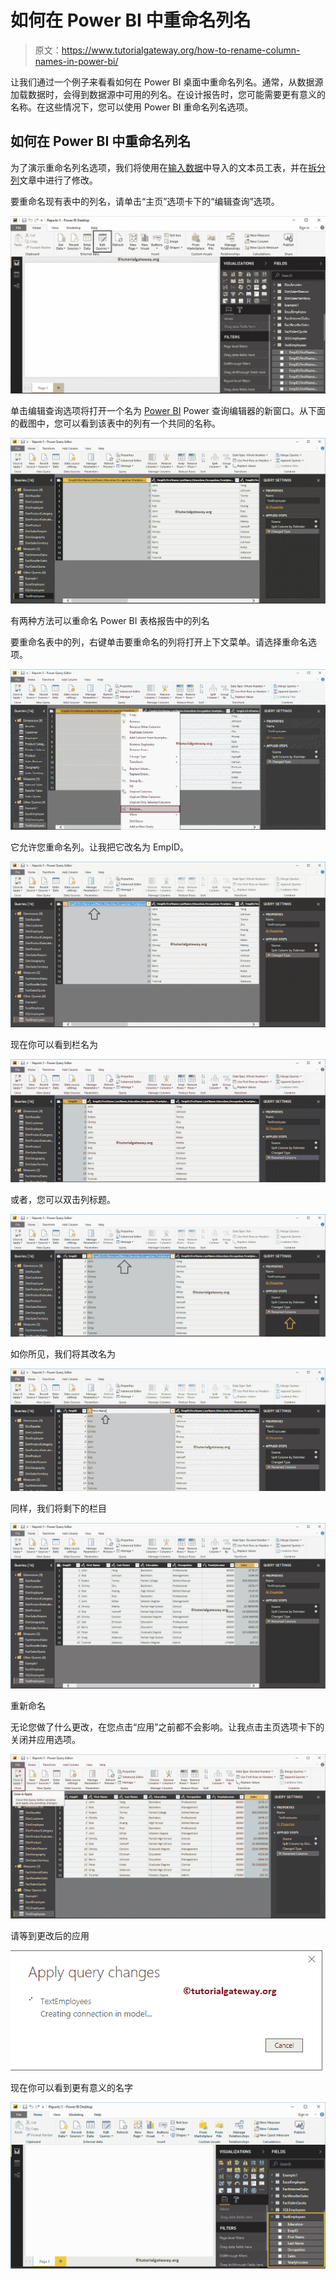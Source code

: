 # 如何在 Power BI 中重命名列名

> 原文：<https://www.tutorialgateway.org/how-to-rename-column-names-in-power-bi/>

让我们通过一个例子来看看如何在 Power BI 桌面中重命名列名。通常，从数据源加载数据时，会得到数据源中可用的列名。在设计报告时，您可能需要更有意义的名称。在这些情况下，您可以使用 Power BI 重命名列名选项。

## 如何在 Power BI 中重命名列名

为了演示重命名列名选项，我们将使用在[输入数据](https://www.tutorialgateway.org/how-to-enter-data-into-power-bi/)中导入的文本员工表，并在[拆分列](https://www.tutorialgateway.org/how-to-split-columns-in-power-bi/)文章中进行了修改。

要重命名现有表中的列名，请单击“主页”选项卡下的“编辑查询”选项。

![How to Rename Column Names in Power BI 1](img/bca6d441c6ad54fee73f8e6992232ee4.png)

单击编辑查询选项将打开一个名为 [Power BI](https://www.tutorialgateway.org/power-bi-tutorial/) Power 查询编辑器的新窗口。从下面的截图中，您可以看到该表中的列有一个共同的名称。

![How to Rename Column Names in Power BI 2](img/db3d07deee96b3085468815bc98b1a84.png)

有两种方法可以重命名 Power BI 表格报告中的列名

要重命名表中的列，右键单击要重命名的列将打开上下文菜单。请选择重命名选项。

![How to Rename Column Names in Power BI 15](img/fb84b305bfbcafe3eba64e7a5fb76bd7.png)

它允许您重命名列。让我把它改名为 EmpID。

![How to Rename Column Names in Power BI 4](img/adb60787b8d592a7e111e46a92dc1e32.png)

现在你可以看到栏名为

![How to Rename Column Names in Power BI 5](img/f9c51c66d89d096bd0c8815639efcbbe.png)

或者，您可以双击列标题。

![How to Rename Column Names in Power BI 6](img/605569861cdd45754c088686154d2faa.png)

如你所见，我们将其改名为

![How to Rename Column Names in Power BI 7](img/240bed707a375f4c1a60fbf09a701ded.png)

同样，我们将剩下的栏目

![How to Rename Column Names in Power BI 8](img/7be13f1228b4c40d99400bb626dc44be.png)

重新命名

无论您做了什么更改，在您点击“应用”之前都不会影响。让我点击主页选项卡下的关闭并应用选项。

![How to Rename Column Names in Power BI 9](img/4bb6f972ebd71774c0f8f856ceaf5ee2.png)

请等到更改后的应用

![How to Rename Column Names in Power BI 10](img/0c4bb7e880bbd0b99d22ec36482ebf5d.png)

现在你可以看到更有意义的名字

![How to Rename Column Names in Power BI 11](img/4cc4eda835fe2eb3c1eb08afe59296ce.png)